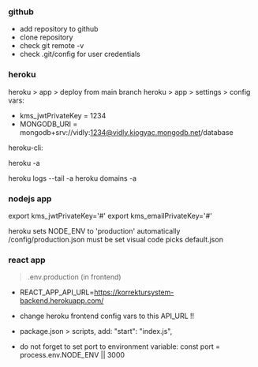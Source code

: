 ### github

- add repository to github
- clone repository
- check git remote -v
- check .git/config for user credentials

### heroku

heroku > app > deploy from main branch
heroku > app > settings > config vars:

- kms_jwtPrivateKey = 1234
- MONGODB_URI = mongodb+srv://vidly:1234@vidly.kiogyac.mongodb.net/database

heroku-cli:

heroku -a <appname>

heroku logs --tail -a <appname>
heroku domains -a <appname>

### nodejs app

export kms_jwtPrivateKey='#'
export kms_emailPrivateKey='#'

heroku sets NODE_ENV to 'production' automatically
/config/production.json must be set
visual code picks default.json

### react app

> .env.production (in frontend)

- REACT_APP_API_URL=https://korrektursystem-backend.herokuapp.com/
- change heroku frontend config vars to this API_URL !!

- package.json > scripts, add:
  "start": "index.js",
- do not forget to set port to environment variable:
  const port = process.env.NODE_ENV || 3000
